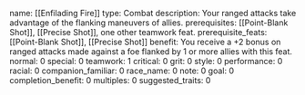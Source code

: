 name: [[Enfilading Fire]]
type: Combat
description: Your ranged attacks take advantage of the flanking maneuvers of allies.
prerequisites: [[Point-Blank Shot]], [[Precise Shot]], one other teamwork feat.
prerequisite_feats: [[Point-Blank Shot]], [[Precise Shot]]
benefit: You receive a +2 bonus on ranged attacks made against a foe flanked by 1 or more allies with this feat.
normal: 0
special: 0
teamwork: 1
critical: 0
grit: 0
style: 0
performance: 0
racial: 0
companion_familiar: 0
race_name: 0
note: 0
goal: 0
completion_benefit: 0
multiples: 0
suggested_traits: 0
